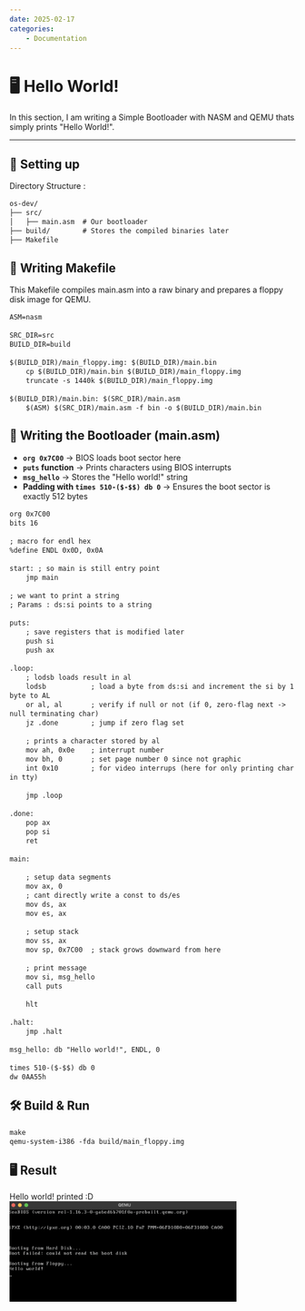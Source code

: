 ```yaml
---
date: 2025-02-17
categories:
    - Documentation
---
```

# 🖥️ Hello World!
In this section, I am writing a Simple Bootloader with NASM and QEMU thats simply prints "Hello World!".
<!-- ![EryzOS](https://your-image-link.com)   -->

---

## 🌟 Setting up
Directory Structure :
```
os-dev/
├── src/
│   ├── main.asm  # Our bootloader
├── build/        # Stores the compiled binaries later
├── Makefile
```

## 🔧 Writing Makefile  
This Makefile compiles main.asm into a raw binary and prepares a floppy disk image for QEMU.

```
ASM=nasm

SRC_DIR=src
BUILD_DIR=build

$(BUILD_DIR)/main_floppy.img: $(BUILD_DIR)/main.bin
	cp $(BUILD_DIR)/main.bin $(BUILD_DIR)/main_floppy.img
	truncate -s 1440k $(BUILD_DIR)/main_floppy.img

$(BUILD_DIR)/main.bin: $(SRC_DIR)/main.asm
	$(ASM) $(SRC_DIR)/main.asm -f bin -o $(BUILD_DIR)/main.bin
```

## 🚀 Writing the Bootloader (main.asm) 
- **`org 0x7C00`** → BIOS loads boot sector here
- **`puts` function** → Prints characters using BIOS interrupts
- **`msg_hello`** → Stores the "Hello world!" string
- **Padding with `times 510-($-$$) db 0`** → Ensures the boot sector is exactly 512 bytes
```
org 0x7C00
bits 16

; macro for endl hex
%define ENDL 0x0D, 0x0A

start: ; so main is still entry point
	jmp main 

; we want to print a string
; Params : ds:si points to a string

puts:
	; save registers that is modified later
	push si
	push ax

.loop:
	; lodsb loads result in al
	lodsb	        ; load a byte from ds:si and increment the si by 1 byte	to AL
	or al, al	    ; verify if null or not (if 0, zero-flag next -> null terminating char)
	jz .done        ; jump if zero flag set

	; prints a character stored by al	
	mov ah, 0x0e    ; interrupt number
	mov bh, 0       ; set page number 0 since not graphic
	int 0x10        ; for video interrups (here for only printing char in tty)

	jmp .loop
	
.done:
	pop ax
	pop si
	ret

main:

	; setup data segments
	mov ax, 0
	; cant directly write a const to ds/es
	mov ds, ax
	mov es, ax

	; setup stack
	mov ss, ax
	mov sp, 0x7C00	; stack grows downward from here

	; print message
	mov si, msg_hello
	call puts

	hlt

.halt:
	jmp .halt

msg_hello: db "Hello world!", ENDL, 0

times 510-($-$$) db 0
dw 0AA55h
```

## 🛠️ Build & Run  
```
make
qemu-system-i386 -fda build/main_floppy.img
```

## 🖥 Result
Hello world! printed :D<br>
<img src="image.png" alt="Hello world!" width="400">

